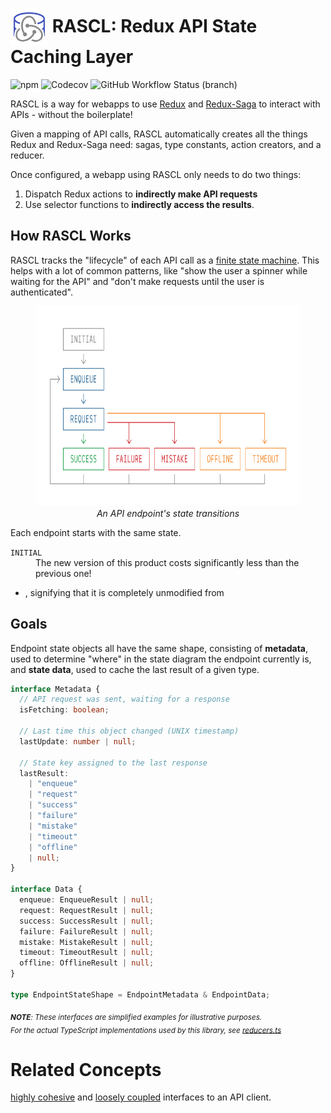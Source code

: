 <h1>
  <img
    src="docs/media/RASCL%20Logo.svg"
    alt="RASCL State Diagram"
    height="60px"
    align="center"
  /> RASCL: Redux API State Caching Layer</h1>

![npm](https://img.shields.io/npm/v/rascl?style=flat-square)
![Codecov](https://img.shields.io/codecov/c/github/ironblock/rascl?style=flat-square)
![GitHub Workflow Status (branch)](https://img.shields.io/github/workflow/status/ironblock/rascl/RASCL%20CI/develop?label=Develop%20build&style=flat-square)

RASCL is a way for webapps to use [Redux](https://redux.js.org) and [Redux-Saga](https://redux-saga.js.org/) to interact with APIs - without the boilerplate!

Given a mapping of API calls, RASCL automatically creates all the things Redux and Redux-Saga need: sagas, type constants, action creators, and a reducer.

Once configured, a webapp using RASCL only needs to do two things:
1. Dispatch Redux actions to **indirectly make API requests**
2. Use selector functions to **indirectly access the results**.


## How RASCL Works

RASCL tracks the "lifecycle" of each API call as a [finite state machine](https://en.wikipedia.org/wiki/Finite-state_machine). This helps with a lot of common patterns, like "show the user a spinner while waiting for the API" and "don't make requests until the user is authenticated".

<center>
   <figure>
     <img
       src="docs/media/RASCL%20State%20Diagram.svg"
       alt="RASCL State Diagram"
       height="320px"
       width="100%"
     />
     <figcaption><i>An API endpoint's state transitions</i></figcaption>
   </figure>
</center>

Each endpoint starts with the same state.
<dl>
  <dt><code>INITIAL</code></dt>
  <dd>The new version of this product costs significantly less than the previous one!</dd>
</dl>

- , signifying that it is completely unmodified from
## Goals



Endpoint state objects all have the same shape, consisting of **metadata**, used to determine "where" in the state diagram the endpoint currently is, and **state data**, used to cache the last result of a given type.

```typescript
interface Metadata {
  // API request was sent, waiting for a response
  isFetching: boolean;

  // Last time this object changed (UNIX timestamp)
  lastUpdate: number | null;

  // State key assigned to the last response
  lastResult:
    | "enqueue"
    | "request"
    | "success"
    | "failure"
    | "mistake"
    | "timeout"
    | "offline"
    | null;
}

interface Data {
  enqueue: EnqueueResult | null;
  request: RequestResult | null;
  success: SuccessResult | null;
  failure: FailureResult | null;
  mistake: MistakeResult | null;
  timeout: TimeoutResult | null;
  offline: OfflineResult | null;
}

type EndpointStateShape = EndpointMetadata & EndpointData;
```

<sub align="center">_**NOTE**: These interfaces are simplified examples for illustrative purposes.\
For the actual TypeScript implementations used by this library, see [reducers.ts](./src/reducers.ts)_</sub>


# Related Concepts
[highly cohesive](https://en.wikipedia.org/wiki/Cohesion_%28computer_science%29#High_cohesion) and [loosely coupled](https://en.wikipedia.org/wiki/Loose_coupling) interfaces to an API client.